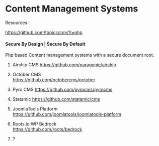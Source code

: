 # Content Management Systems

Resources :  

https://github.com/topics/cms?l=php


#### Secure By Design | Secure By Default

Php based Content management systems with a secure document root.  


1. Airship CMS
   https://github.com/paragonie/airship  

2. October CMS  
   https://github.com/octobercms/october  

3. Pyro CMS 
   https://github.com/pyrocms/pyrocms  

4. Statamic 
   https://github.com/statamic/cms  

5. JoomlaTools Platform  
   https://github.com/joomlatools/joomlatools-platform  
 
6. Roots.io WP Bedrock   
   https://github.com/roots/bedrock   

7. ?  

